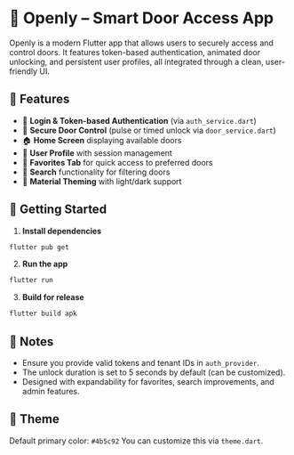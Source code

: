 # 🚪 Openly – Smart Door Access App

Openly is a modern Flutter app that allows users to securely access and control doors. It features token-based authentication, animated door unlocking, and persistent user profiles, all integrated through a clean, user-friendly UI.

## 📱 Features

- 🔐 **Login & Token-based Authentication** (via `auth_service.dart`)
- 🚪 **Secure Door Control** (pulse or timed unlock via `door_service.dart`)
- 🏠 **Home Screen** displaying available doors
- 👤 **User Profile** with session management
- 💚 **Favorites Tab** for quick access to preferred doors
- 🔎 **Search** functionality for filtering doors
- 🌙 **Material Theming** with light/dark support

## 🚀 Getting Started

1. **Install dependencies**

```bash
flutter pub get
```

2. **Run the app**

```bash
flutter run
```

3. **Build for release**

```bash
flutter build apk
```

## 🧪 Notes

- Ensure you provide valid tokens and tenant IDs in `auth_provider`.
- The unlock duration is set to 5 seconds by default (can be customized).
- Designed with expandability for favorites, search improvements, and admin features.

## 🎨 Theme

Default primary color: `#4b5c92`
You can customize this via `theme.dart`.
